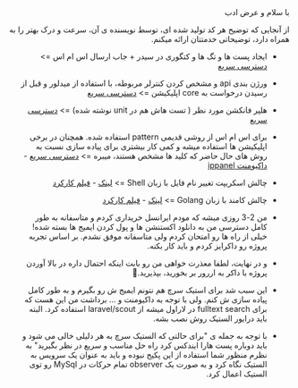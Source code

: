 <div dir="rtl">
با سلام و عرض ادب 

از آنجایی که توضیح هر کد تولید شده ای، توسط نویسنده ی آن، سرعت و درک بهتر را به همراه دارد، توضیحاتی خدمتتان ارائه میکنم.

- ایجاد پست ها و تگ ها و کتگوری در سیدر + جاب ارسال اس ام اس =>
  [دسترسی سریع](https://gitlab.com/ali-salehi/7learn/-/blob/master/database/seeders/DatabaseSeeder.php?ref_type=heads)

- ورژن بندی api و مشخص کردن کنترلر مربوطه، با استفاده از میدلور و قبل از رسیدن درخواست به core اپلیکیشن =>
  [دسترسی سریع](https://gitlab.com/ali-salehi/7learn/-/blob/master/app/Http/Middleware/CheckControllerVersion.php?ref_type=heads)

- هلپر فانکشن مورد نظر ( تست هاش هم در unit نوشته شده) =>
  [دسترسی سریع](https://gitlab.com/ali-salehi/7learn/-/blob/master/app/Helpers/ArrayPairFinder.php?ref_type=heads)

- برای اس ام اس از روشی قدیمی pattern استفاده شده. همچنان در برخی اپلیکیشن ها استفاده میشه و کمی کار بیشتری برای پیاده سازی نسبت به روش های حال حاضر که کلید ها مشخص هستند، میبره =>
  [دسترسی سریع](https://gitlab.com/ali-salehi/7learn/-/blob/master/app/Notifications/Channels/NasrpayamSmsChannel.php?ref_type=heads) - [داکیومنت ippanel](https://github.com/ippanel/php-rest-sdk)



- چالش اسکریپت تغییر نام فایل با زبان Shell =>
  [لینک](https://gist.github.com/alisalehi1380/06b65b010d809a0e5fbb7c647b1e22c4) - [فیلم کارکرد](https://github.com/alisalehi1380/changer-files-name-shell-script)

- چالش کامند با زبان Golang =>
  [لینک](https://gist.github.com/alisalehi1380/395d44ed6ba45b2f2b6cdc134c0f5e48) - [فیلم کارکرد](https://github.com/alisalehi1380/find-pair-numbers-golang)


- من 2-3 روزی میشه که مودم ایرانسل خریداری کردم و متاسفانه به طور کامل دسترسی من به دانلود اکستنشن ها و پول کردن ایمیج ها بسته شده! خیلی از راه ها رو امتحان کردم ولی متاسفانه موفق نشدم. بر اساس تجربه پروژه رو داکرایز کردم و باید کار بکنه.
- و در نهایت، لطفا معذرت خواهی من رو بابت اینکه احتمال داره در بالا آوردن پروژه با داکر به اررور بر بخورید، بپذیرید.🙏


- این سبب شد برای استیک سرچ هم نتونم ایمیج ش رو بگیرم و به طور کامل پیاده سازی ش کنم. ولی با توجه به داکیومنت و ... برداشت من این هست که برای fulltext search در لاراول میشه از laravel/scout استفاده کرد. البته باید درایور الستیک روش نصب بشه.
- با توجه به جمله ی "برای حالتی که الستیک سرچ به هر دلیلی خالی می شود و باید دوباره پست هارا ایندکس کرد راه حل مناسب و سریع در نظر بگیرید" به نظرم منظور شما استفاده از این پکیج نبوده و باید به عنوان یک سرویس به الستیک نگاه کرد و به صورت یک observer تمام حرکات در MySql رو توی الستیک اعمال کرد.

</div>